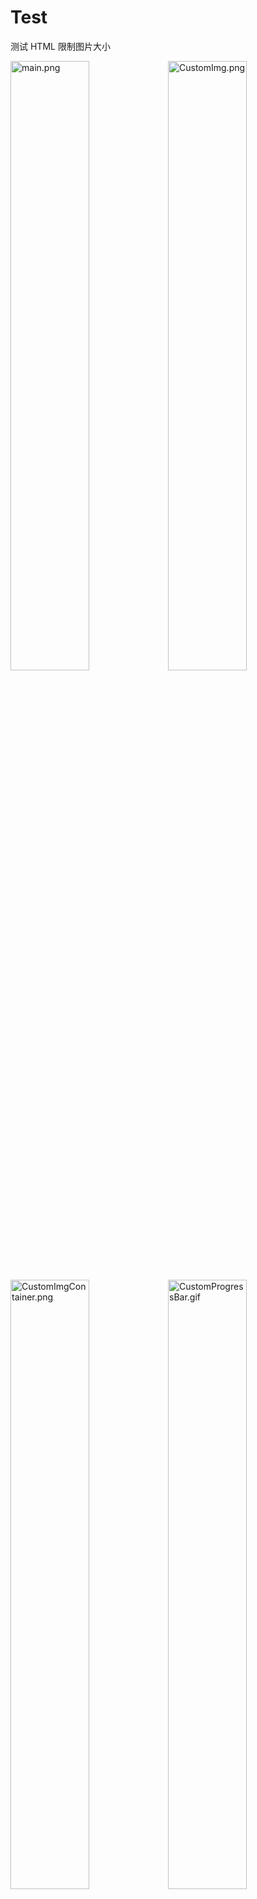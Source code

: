 # Test
测试 HTML 限制图片大小

<img src="https://github.com/codingbubble/CustomViewStudyDemo/blob/master/screenshot/pic/main.png" width = "50%" alt = "main.png"/><img src="https://github.com/codingbubble/CustomViewStudyDemo/blob/master/screenshot/pic/CustomImg.png" width = "50%" alt = "CustomImg.png"/><img src="https://github.com/codingbubble/CustomViewStudyDemo/blob/master/screenshot/pic/CustomImgContainer.png" width = "50%" alt = "CustomImgContainer.png"/><img src="https://github.com/codingbubble/CustomViewStudyDemo/blob/master/screenshot/gif/CustomProgressBar.gif" width = "50%" alt = "CustomProgressBar.gif"/>
<img src="https://github.com/codingbubble/CustomViewStudyDemo/blob/master/screenshot/gif/CustomRandomTextView.gif" width = "50%" alt = "CustomRandomTextView.gif"/>
<img src="https://github.com/codingbubble/CustomViewStudyDemo/blob/master/screenshot/gif/CustomVolumControlBar.gif" width = "50%" alt = "CustomVolumControlBar.gif"/>

<img width="50%"  src="https://github.com/youlookwhat/CustomViewStudy/blob/master/file/view_00.png"></img>
<img width="50%"  src="https://github.com/youlookwhat/CustomViewStudy/blob/master/file/view_01.png"></img>
<img width="50%" src="https://github.com/youlookwhat/CustomViewStudy/blob/master/file/view_02.png"></img>
<img width="160" height=“274” src="https://github.com/youlookwhat/CustomViewStudy/blob/master/file/view_03.png"></img>
<img width="160" height=“274” src="https://github.com/youlookwhat/CustomViewStudy/blob/master/file/view_04.png"></img>
<img width="160" height=“274” src="https://github.com/youlookwhat/CustomViewStudy/blob/master/file/view_05.png"></img>
<img width="160" height=“274” src="https://github.com/youlookwhat/CustomViewStudy/blob/master/file/view_06.png"></img>
<img width="160" height=“274” src="https://github.com/youlookwhat/CustomViewStudy/blob/master/file/view_07.png"></img>
